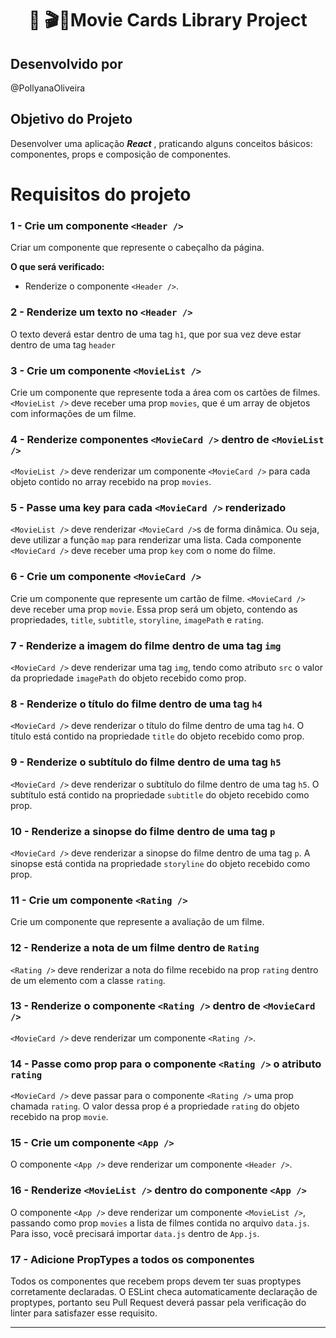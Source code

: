 
<h1 align="center">🎥 🎬🍿Movie Cards Library Project</h1>

## Desenvolvido por
@PollyanaOliveira

## Objetivo do Projeto

Desenvolver uma aplicação **_React_** , praticando alguns conceitos básicos: componentes, props e composição de componentes.


# Requisitos do projeto

### 1 - Crie um componente `<Header />`

Criar um componente que represente o cabeçalho da página.

**O que será verificado:**

  - Renderize o componente `<Header />`.

### 2 - Renderize um texto no `<Header />`

O texto deverá estar dentro de uma tag `h1`, que por sua vez deve estar dentro de uma tag `header`

### 3 - Crie um componente `<MovieList />`

Crie um componente que represente toda a área com os cartões de filmes. `<MovieList />` deve receber uma prop `movies`, que é um array de objetos com informações de um filme.

### 4 - Renderize componentes `<MovieCard />` dentro de `<MovieList />`

`<MovieList />` deve renderizar um componente `<MovieCard />` para cada objeto contido no array recebido na prop `movies`.


### 5 - Passe uma key para cada `<MovieCard />` renderizado

`<MovieList />` deve renderizar `<MovieCard />`s de forma dinâmica. Ou seja, deve utilizar a função `map` para renderizar uma lista. Cada componente `<MovieCard />` deve receber uma prop `key` com o nome do filme.


### 6 - Crie um componente `<MovieCard />`

Crie um componente que represente um cartão de filme. `<MovieCard />` deve receber uma prop `movie`. Essa prop será um objeto, contendo as propriedades, `title`, `subtitle`, `storyline`, `imagePath` e `rating`.


### 7 - Renderize a imagem do filme dentro de uma tag `img`

`<MovieCard />` deve renderizar uma tag `img`, tendo como atributo `src` o valor da propriedade `imagePath` do objeto recebido como prop.



### 8 - Renderize o título do filme dentro de uma tag `h4`

`<MovieCard />` deve renderizar o título do filme dentro de uma tag `h4`. O título está contido na propriedade `title` do objeto recebido como prop.


### 9 - Renderize o subtítulo do filme dentro de uma tag `h5`

`<MovieCard />` deve renderizar o subtítulo do filme dentro de uma tag `h5`. O subtítulo está contido na propriedade `subtitle` do objeto recebido como prop.


### 10 - Renderize a sinopse do filme dentro de uma tag `p`

`<MovieCard />` deve renderizar a sinopse do filme dentro de uma tag `p`. A sinopse está contida na propriedade `storyline` do objeto recebido como prop.


### 11 - Crie um componente `<Rating />`

Crie um componente que represente a avaliação de um filme.


### 12 - Renderize a nota de um filme dentro de `Rating`

`<Rating />` deve renderizar a nota do filme recebido na prop `rating` dentro de um elemento com a classe `rating`.


### 13 - Renderize o componente `<Rating />` dentro de `<MovieCard />`

`<MovieCard />` deve renderizar um componente `<Rating />`.


### 14 - Passe como prop para o componente `<Rating />` o atributo `rating`

`<MovieCard />` deve passar para o componente `<Rating />` uma prop chamada `rating`. O valor dessa prop é a propriedade `rating` do objeto recebido na prop `movie`.


### 15 - Crie um componente `<App />`

O componente `<App />` deve renderizar um componente `<Header />`.

### 16 - Renderize `<MovieList />` dentro do componente `<App />`

O componente `<App />` deve renderizar um componente `<MovieList />`, passando como prop `movies` a lista de filmes contida no arquivo `data.js`. Para isso, você precisará importar `data.js` dentro de `App.js`.

### 17 - Adicione PropTypes a todos os componentes

Todos os componentes que recebem props devem ter suas proptypes corretamente declaradas. O ESLint checa automaticamente declaração de proptypes, portanto seu Pull Request deverá passar pela verificação do linter para satisfazer esse requisito.

---
